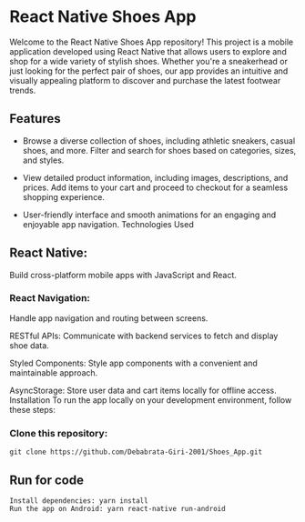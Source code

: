 # React Native Shoes App

Welcome to the React Native Shoes App repository! This project is a mobile application developed using React Native that allows users to explore and shop for a wide variety of stylish shoes. Whether you're a sneakerhead or just looking for the perfect pair of shoes, our app provides an intuitive and visually appealing platform to discover and purchase the latest footwear trends.

## Features
- Browse a diverse collection of shoes, including athletic sneakers, casual shoes, and more.
Filter and search for shoes based on categories, sizes, and styles.

- View detailed product information, including images, descriptions, and prices.
Add items to your cart and proceed to checkout for a seamless shopping experience.

- User-friendly interface and smooth animations for an engaging and enjoyable app navigation.
Technologies Used

## React Native: 
Build cross-platform mobile apps with JavaScript and React.

### React Navigation:
Handle app navigation and routing between screens.

RESTful APIs: Communicate with backend services to fetch and display shoe data.

Styled Components: Style app components with a convenient and maintainable approach.

AsyncStorage: Store user data and cart items locally for offline access.
Installation
To run the app locally on your development environment, follow these steps:

### Clone this repository:

```git clone https://github.com/Debabrata-Giri-2001/Shoes_App.git```

## Run for code

```
Install dependencies: yarn install 
Run the app on Android: yarn react-native run-android
```



